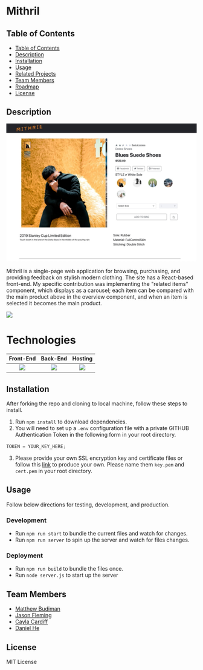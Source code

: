 # Mithril

## Table of Contents

- [Table of Contents](#table-of-contents)
- [Description](#description)
- [Installation](#installation)
- [Usage](#usage)
- [Related Projects](#related-projects)
- [Team Members](#team-members)
- [Roadmap](#roadmap)
- [License](#license)

## Description

![](Mithril1.jpg)

Mithril is a single-page web application for browsing, purchasing, and providing feedback on stylish modern clothing. The site has a React-based front-end.  My specific contribution was implementing the "related items" component, which displays as a carousel; each item can be compared with the main product above in the overview component, and when an item is selected it becomes the main product.

![](Mithril.gif)

# Technologies

|                             Front-End                              |                                                                                                   Back-End                                                                                                    |                              Hosting                               |
| :----------------------------------------------------------------: | :-----------------------------------------------------------------------------------------------------------------------------------------------------------------------------------------------------------: | :----------------------------------------------------------------: |
| ![](https://miro.medium.com/max/1280/1*vbCQ6KH6c6TrWNNEYF9PDw.png) | ![](https://camo.githubusercontent.com/e34da2e8843d492d1b021fb733a9825912e1cb65/68747470733a2f2f627574746572636d732e636f6d2f7374617469632f696d616765732f746563685f62616e6e6572732f457870726573734a532e706e67) | ![](https://cdn.freebiesupply.com/logos/thumbs/2x/heroku-logo.png) |

## Installation

After forking the repo and cloning to local machine, follow these steps to install.

1. Run `npm install` to download dependencies.
2. You will need to set up a `.env` configuration file with a private GITHUB Authentication Token in the following form in your root directory.

```js
TOKEN = YOUR_KEY_HERE;
```

3. Please provide your own SSL encryption key and certificate files or follow this [link](https://stackoverflow.com/questions/10175812/how-to-create-a-self-signed-certificate-with-openssl) to produce your own. Please name them `key.pem` and `cert.pem` in your root directory.

## Usage

Follow below directions for testing, development, and production.

### Development

- Run `npm run start` to bundle the current files and watch for changes.
- Run `npm run server` to spin up the server and watch for files changes.

### Deployment

- Run `npm run build` to bundle the files once.
- Run `node server.js` to start up the server

## Team Members

- [Matthew Budiman](https://github.com/mattBman23)
- [Jason Fleming](https://github.com/jfleming9357)
- [Cayla Cardiff](https://github.com/cayla-c)
- [Daniel He](https://github.com/daniel-he-dev)

## License

MIT License
